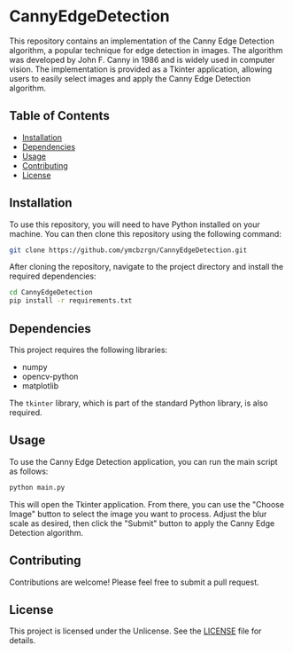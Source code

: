 # CannyEdgeDetection

This repository contains an implementation of the Canny Edge Detection algorithm, a popular technique for edge detection in images. The algorithm was developed by John F. Canny in 1986 and is widely used in computer vision. The implementation is provided as a Tkinter application, allowing users to easily select images and apply the Canny Edge Detection algorithm.

## Table of Contents

- [Installation](#installation)
- [Dependencies](#dependencies)
- [Usage](#usage)
- [Contributing](#contributing)
- [License](#license)

## Installation

To use this repository, you will need to have Python installed on your machine. You can then clone this repository using the following command:

```bash
git clone https://github.com/ymcbzrgn/CannyEdgeDetection.git
```

After cloning the repository, navigate to the project directory and install the required dependencies:

```bash
cd CannyEdgeDetection
pip install -r requirements.txt
```

## Dependencies

This project requires the following libraries:

- numpy
- opencv-python
- matplotlib

The `tkinter` library, which is part of the standard Python library, is also required.

## Usage

To use the Canny Edge Detection application, you can run the main script as follows:

```bash
python main.py
```

This will open the Tkinter application. From there, you can use the "Choose Image" button to select the image you want to process. Adjust the blur scale as desired, then click the "Submit" button to apply the Canny Edge Detection algorithm.

## Contributing

Contributions are welcome! Please feel free to submit a pull request.

## License

This project is licensed under the Unlicense. See the [LICENSE](LICENSE) file for details.
